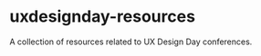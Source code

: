 uxdesignday-resources
=====================

A collection of resources related to UX Design Day conferences.
